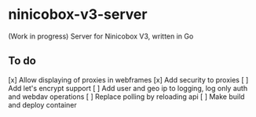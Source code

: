 # ninicobox-v3-server
(Work in progress) Server for Ninicobox V3, written in Go

## To do

[x] Allow displaying of proxies in webframes
[x] Add security to proxies
[ ] Add let's encrypt support
[ ] Add user and geo ip to logging, log only auth and webdav operations
[ ] Replace polling by reloading api
[ ] Make build and deploy container
